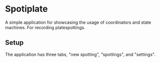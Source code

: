 # Spotiplate

A simple application for showcasing the usage of coordinators and state machines. For recording platespottings.

## Setup

The application has three tabs, "new spotting", "spottings", and "settings".
